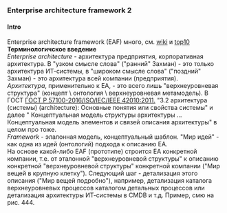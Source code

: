 ### Enterprise architecture framework 2
#### Intro
Enterprise architecture framework (EAF) много, см. [wiki](https://en.wikipedia.org/wiki/Enterprise_architecture_framework) и [top10](https://terrafirma.com.au/architecture/top-10-enterprise-architecture-frameworks/)   
**Терминологичское введение**  
*Enterprise architecture* - архитектура предприятия, корпоративная архитектура. В "узком смысле слова" ("ранний" Захман) - это только архитектура ИТ-системы, в "широком смысле слова" ("поздний" Захман) - это архитектура всей компании (предприятия).  
*Архитектура*, применительно к EA, - это всего лишь "верхнеуровневая структура" (концепт \ онтология \ верхнеуровневая метамодель). В ГОСТ [ГОСТ Р 57100-2016/ISO/IEC/IEEE 42010:2011.](https://npalib.ru/2016/09/22/gost-r-57100-2016-iso-iec-ieee-42010-2011-id272523/p6/) "3.2 архитектура (системы) (architecture):  Основные понятия или свойства системы" и далее " Концептуальная модель структуры архитектуры ... Концептуальная модель элементов и связей описания архитектуры" в целом про тоже.  
*Framework* - элалонная модель, концептуальный шаблон. "Мир идей" - как одна из идей (онтологий) подхода к описанию EA.  
На основе какой-либо EAF (прототипе) строится EA конкретной компании, т.е. от  эталонной "верхнеуровневой структуры" к описанию конкретной "верхнеуровневой структуры" конкретной компании ("Мир вещей в крупную клетку"). Следующий шаг - детализация этого описания ("Мир вещей подробно"), например, детализация каталога верхнеуровневых процессов каталогом детальных процессов или детализация архитектуры ИТ-системы в CMDB и т.д. Пример, смю на рис. 444.  


